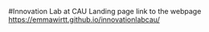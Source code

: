 #Innovation Lab at CAU Landing page
link to the webpage https://emmawirtt.github.io/innovationlabcau/
